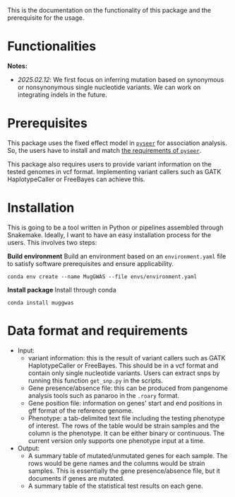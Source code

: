This is the documentation on the functionality of this package and the prerequisite for the usage.
# Functionalities

**Notes:**
- _2025.02.12_: We first focus on inferring mutation based on synonymous or nonsynonymous single nucleotide variants. We can work on integrating indels in the future.

# Prerequisites
This package uses the fixed effect model in  [`pyseer`](https://pyseer.readthedocs.io/en/master/index.html) for association analysis. So, the users have to install and match [the requirements of `pyseer`](https://pyseer.readthedocs.io/en/master/installation.html#prerequisites).

This package also requires users to provide variant information on the tested genomes in vcf format. Implementing variant callers such as GATK HaplotypeCaller or FreeBayes can achieve this.

# Installation
This is going to be a tool written in Python or pipelines assembled through Snakemake. Ideally, I want to have an easy installation process for the users. This involves two steps:

**Build environment**
Build an environment based on an `environment.yaml` file to satisfy software prerequisites and ensure applicability.
```
conda env create --name MugGWAS --file envs/environment.yaml
```

**Install package**
Install through conda
```
conda install muggwas
```

# Data format and requirements

- Input:
  - variant information: this is the result of variant callers such as GATK HaplotypeCaller or FreeBayes. This should be in a vcf format and contain only single nucleotide variants. Users can extract snps by running this function `get_snp.py` in the scripts.
  - Gene presence/absence file: this can be produced from pangenome analysis tools such as panaroo in the `.roary` format.
  - Gene position file: information on genes' start and end positions in gff format of the reference genome.
  - Phenotype: a tab-delimited text file including the testing phenotype of interest. The rows of the table would be strain samples and the column is the phenotype. It can be either binary or continuous. The current version only supports one phenotype input at a time.
- Output:
  - A summary table of mutated/unmutated genes for each sample. The rows would be gene names and the columns would be strain samples. This is essentially the gene presence/absence file, but it documents if genes are mutated.
  - A summary table of the statistical test results on each gene.

